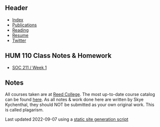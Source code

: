 ## Header

- [Index](/)
- [Publications](/pub_temp)
- [Reading](/reading)
- [Resume](/resume.pdf)
- [Twitter](https://www.twitter.com/skymochi64)

## HUM 110 Class Notes & Homework

- [SOC 211 / Week 1](Soc211/Week1)

## Notes

All courses taken are at [Reed College](https://www.reed.edu). The most up-to-date course catalog can be found [here](https://www.reed.edu/catalog/). As all notes & work done here are written by Skye Kychenthal, they should NOT be submitted as your own original work. This is called plagarism.

Last updated 2022-09-07 using a [static site generation script](https://github.com/SkyMocha/skymocha.github.io/blob/main/update.py)
